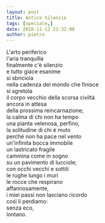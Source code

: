 ```yaml
---
layout: post
title: Antico Silenzio
tags: [speciale,]
date: 2010-11-12 21:32:00
author: pietro
---
```

L'arto periferico<br/>l'aria tranquilla<br/>finalmente c'è silenzio<br/>e tutto giace esanime<br/>si sbriciola<br/>nella cadenza del mondo che finisce<br/>si sgretola<br/>il corpo vecchio della scorsa civiltà<br/>ancora in attesa<br/>della prossima reincarnazione;<br/>la calma di chi non ha tempo<br/>una pianta velenosa, perfino,<br/>la solitudine di chi è muto<br/>perché non ha pace nel vento<br/>un'infinita bocca immobile<br/>un lastricato fragile<br/>cammina come in sogno<br/>su un pavimento di lucciole;<br/>con occhi vecchi e sottili<br/>le rughe lungo i muri<br/>le rocce che respirano<br/>affannosamente,<br/>i miei passi non lasciano ricordo<br/>così li perdiamo:<br/>senza eco,<br/>lontano.<br/>
